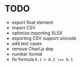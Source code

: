 # TODO

- export float element
- import CSV
- optimize importing XLSX
- exporting CSV support unicode
- add test cases
- remove Chart.js dep
- number format
- fix formula `0.1 + 0.2 !== 0.3`
